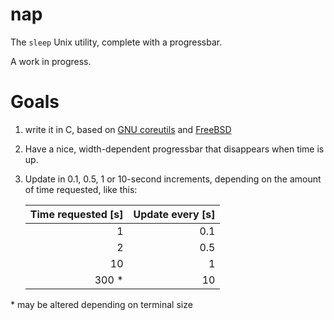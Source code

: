 nap
===

The `sleep` Unix utility, complete with a progressbar.

A work in progress.

Goals
=====

1. write it in C, based on [GNU coreutils][shit] and [FreeBSD][goodness]
2. Have a nice, width-dependent progressbar that disappears when time is up.
3. Update in 0.1, 0.5, 1 or 10-second increments, depending on the amount of
   time requested, like this:

   | Time requested [s] | Update every [s] |
   | ------------------:| ----------------:|
   | 1                  | 0.1              |
   | 2                  | 0.5              |
   | 10                 | 1                |
   | 300 *              | 10               |

\* may be altered depending on terminal size

[shit]: http://git.savannah.gnu.org/gitweb/?p=coreutils.git;a=blob;f=src/sleep.c;h=b9163bc4c43337aac4a74c1b51e0355ad4f89304;hb=HEAD
[goodness]: https://github.com/freebsd/freebsd/blob/master/bin/sleep/sleep.c
